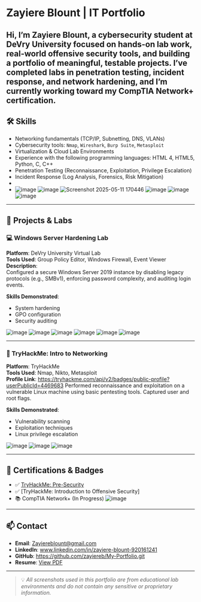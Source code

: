 # Zayiere Blount | IT Portfolio

Hi, I’m Zayiere Blount, a cybersecurity student at DeVry University focused on hands-on lab work, real-world offensive security tools, and building a portfolio of meaningful, testable projects. I’ve completed labs in penetration testing, incident response, and network hardening, and I’m currently working toward my CompTIA Network+ certification.
---

## 🛠️ Skills

- Networking fundamentals (TCP/IP, Subnetting, DNS, VLANs)
- Cybersecurity tools: `Nmap`, `Wireshark`, `Burp Suite`, `Metasploit`
- Virtualization & Cloud Lab Environments
- Experience with the following programming languages: HTML 4, HTML5, Python, C, C++
- Penetration Testing (Reconnaissance, Exploitation, Privilege Escalation)
- Incident Response (Log Analysis, Forensics, Risk Mitigation)
- 
- ![image](https://github.com/user-attachments/assets/54bbc695-c43b-47f5-8dee-fe3ea93e4d4c)
![image](https://github.com/user-attachments/assets/9e1b4b90-638e-42e9-a6f3-7e48fa31d272)
![Screenshot 2025-05-11 170446](https://github.com/user-attachments/assets/785515d2-a815-4f73-ac05-e03fbec04365)
![image](https://github.com/user-attachments/assets/dc459ac1-f7e1-4eb7-b506-bf19e5e1b01a)
![image](https://github.com/user-attachments/assets/e680127b-6f9f-4e05-b108-20cbefb5ba39)
![image](https://github.com/user-attachments/assets/a9784c15-468d-4fa6-b2be-38b5861a946a)

 
---

## 🔐 Projects & Labs

### 💻 Windows Server Hardening Lab 
**Platform**: DeVry University Virtual Lab  
**Tools Used**: Group Policy Editor, Windows Firewall, Event Viewer  
**Description**:  
Configured a secure Windows Server 2019 instance by disabling legacy protocols (e.g., SMBv1), enforcing password complexity, and auditing login events.  

**Skills Demonstrated**:
- System hardening
- GPO configuration
- Security auditing


![image](https://github.com/user-attachments/assets/b16e870e-1786-46b6-9d49-7f5794e20672)
![image](https://github.com/user-attachments/assets/acb3d34c-0ef3-4dea-ada0-0aa08e3063ba)
![image](https://github.com/user-attachments/assets/53fd33b0-f3bc-40e8-a499-ada447da24d7)
![image](https://github.com/user-attachments/assets/0e501b37-f097-49f1-930f-3e81179b2de3)
![image](https://github.com/user-attachments/assets/fd42c308-e82f-4cf2-9eba-1b2857c557e1)
![image](https://github.com/user-attachments/assets/0d60192b-beac-4544-a091-ac50971084f7)

---

### 🧪 TryHackMe: Intro to Networking

**Platform**: TryHackMe  
**Tools Used**: Nmap, Nikto, Metasploit  
**Profile Link**: https://tryhackme.com/api/v2/badges/public-profile?userPublicId=4469683
Performed reconnaissance and exploitation on a vulnerable Linux machine using basic pentesting tools. Captured user and root flags.

**Skills Demonstrated**:
- Vulnerability scanning
- Exploitation techniques
- Linux privilege escalation


![image](https://github.com/user-attachments/assets/1700f7ab-acd7-4b3a-ab1d-f1f708e455f7)
![image](https://github.com/user-attachments/assets/9e9a0c72-9acd-433d-8b6e-b02c07cdd868)
![image](https://github.com/user-attachments/assets/774e503d-693c-43d2-a332-96ef96f25dc0)


---

## 🏅 Certifications & Badges

- ✅ [TryHackMe: Pre-Security]( https://tryhackme.com/api/v2/badges/public-profile?userPublicId=4469683)
- ✅ [TryHackMe: Introduction to Offensive Security]
- 📚 CompTIA Network+ (In Progress)
![image](https://github.com/user-attachments/assets/ff65f31c-0f0f-4f01-b75e-83fc928f451f)


---

## 📫 Contact

- **Email**: Zayiereblount@gmail.com  
- **LinkedIn**: www.linkedin.com/in/zayiere-blount-920161241  
- **GitHub**: https://github.com/zayiereb/My-Portfolio.git
- **Resume**: [View PDF](#)

---

> 💡 *All screenshots used in this portfolio are from educational lab environments and do not contain any sensitive or proprietary information.*
